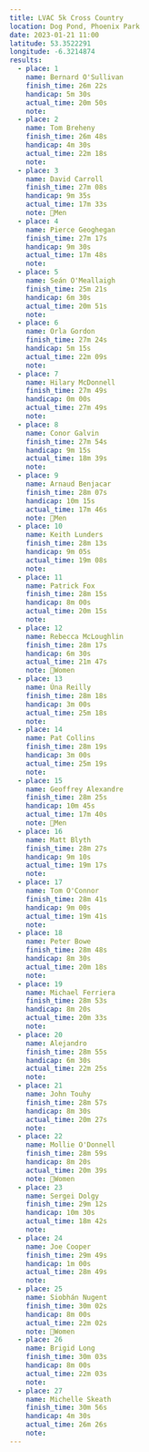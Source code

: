 ```yaml
---
title: LVAC 5k Cross Country
location: Dog Pond, Phoenix Park
date: 2023-01-21 11:00
latitude: 53.3522291
longitude: -6.3214874
results:
  - place: 1
    name: Bernard O'Sullivan
    finish_time: 26m 22s
    handicap: 5m 30s
    actual_time: 20m 50s
    note:
  - place: 2
    name: Tom Breheny
    finish_time: 26m 48s
    handicap: 4m 30s
    actual_time: 22m 18s
    note:
  - place: 3
    name: David Carroll
    finish_time: 27m 08s
    handicap: 9m 35s
    actual_time: 17m 33s
    note: 🥇Men
  - place: 4
    name: Pierce Geoghegan
    finish_time: 27m 17s
    handicap: 9m 30s
    actual_time: 17m 48s
    note:
  - place: 5
    name: Seán O'Meallaigh
    finish_time: 25m 21s
    handicap: 6m 30s
    actual_time: 20m 51s
    note:
  - place: 6
    name: Orla Gordon
    finish_time: 27m 24s
    handicap: 5m 15s
    actual_time: 22m 09s
    note:
  - place: 7
    name: Hilary McDonnell
    finish_time: 27m 49s
    handicap: 0m 00s
    actual_time: 27m 49s
    note:
  - place: 8
    name: Conor Galvin
    finish_time: 27m 54s
    handicap: 9m 15s
    actual_time: 18m 39s
    note:
  - place: 9
    name: Arnaud Benjacar
    finish_time: 28m 07s
    handicap: 10m 15s
    actual_time: 17m 46s
    note: 🥉Men
  - place: 10
    name: Keith Lunders
    finish_time: 28m 13s
    handicap: 9m 05s
    actual_time: 19m 08s
    note:
  - place: 11
    name: Patrick Fox
    finish_time: 28m 15s
    handicap: 8m 00s
    actual_time: 20m 15s
    note:
  - place: 12
    name: Rebecca McLoughlin
    finish_time: 28m 17s
    handicap: 6m 30s
    actual_time: 21m 47s
    note: 🥈Women
  - place: 13
    name: Úna Reilly
    finish_time: 28m 18s
    handicap: 3m 00s
    actual_time: 25m 18s
    note:
  - place: 14
    name: Pat Collins
    finish_time: 28m 19s
    handicap: 3m 00s
    actual_time: 25m 19s
    note:
  - place: 15
    name: Geoffrey Alexandre
    finish_time: 28m 25s
    handicap: 10m 45s
    actual_time: 17m 40s
    note: 🥈Men
  - place: 16
    name: Matt Blyth
    finish_time: 28m 27s
    handicap: 9m 10s
    actual_time: 19m 17s
    note:
  - place: 17
    name: Tom O'Connor
    finish_time: 28m 41s
    handicap: 9m 00s
    actual_time: 19m 41s
    note:
  - place: 18
    name: Peter Bowe
    finish_time: 28m 48s
    handicap: 8m 30s
    actual_time: 20m 18s
    note:
  - place: 19
    name: Michael Ferriera
    finish_time: 28m 53s
    handicap: 8m 20s
    actual_time: 20m 33s
    note:
  - place: 20
    name: Alejandro 
    finish_time: 28m 55s
    handicap: 6m 30s
    actual_time: 22m 25s
    note:
  - place: 21
    name: John Touhy
    finish_time: 28m 57s
    handicap: 8m 30s
    actual_time: 20m 27s
    note:
  - place: 22
    name: Mollie O'Donnell
    finish_time: 28m 59s
    handicap: 8m 20s
    actual_time: 20m 39s
    note: 🥇Women
  - place: 23
    name: Sergei Dolgy
    finish_time: 29m 12s
    handicap: 10m 30s
    actual_time: 18m 42s
    note:
  - place: 24
    name: Joe Cooper
    finish_time: 29m 49s
    handicap: 1m 00s
    actual_time: 28m 49s
    note:
  - place: 25
    name: Siobhán Nugent
    finish_time: 30m 02s
    handicap: 8m 00s
    actual_time: 22m 02s
    note: 🥉Women
  - place: 26
    name: Brigid Long
    finish_time: 30m 03s
    handicap: 8m 00s
    actual_time: 22m 03s
    note:
  - place: 27
    name: Michelle Skeath
    finish_time: 30m 56s
    handicap: 4m 30s
    actual_time: 26m 26s
    note:
---
```

